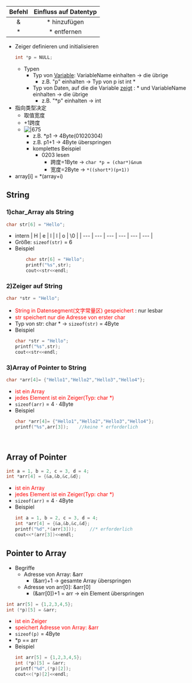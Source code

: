 | Befehl | Einfluss auf Datentyp     |
| :-----: | :-------------: |
| \&     | \* hinzufügen |
| \*     | \* entfernen  |

- Zeiger definieren und initialisieren
	```c++
	int *p = NULL;
	```
	- Typen
		- Typ von <u>Variable</u>: VariableName einhalten $\rightarrow$ die übrige
			- z.B. "p" einhalten $\rightarrow$ Typ von p ist int \*
		- Typ von Daten, auf die die Variable <u>zeigt</u> : \* und VariableName einhalten $\rightarrow$ die übrige  
			- z.B. "\*p" einhalten $\rightarrow$ int
- 指向类型决定
	- 取值宽度
	- +1跨度
	- ![|675](https://raw.githubusercontent.com/xiaomeng-huang-study/images/main/pictures_Obsidian/cpp_%E5%8F%96%E5%80%BC%E5%AE%BD%E5%BA%A6.jpg)
		- z.B. \*p1 $\rightarrow$ 4Byte(01020304)
		- z.B. p1+1 $\rightarrow$ 4Byte überspringen
		- komplettes Beispiel
			- 0203 lesen
				- 跨度=1Byte $\rightarrow$ `char *p = (char*)&num` 
				- 宽度=2Byte $\rightarrow$ `*((short*)(p+1))` 
- array\[i] = \*(array+i)
<br><div STYLE="page-break-after: always;"></div> 
## String
### 1)char_Array als String
```c++
char str[6] = "Hello";
```
- intern
| H   | e   | l   | l   | o   | \0  |
| --- | --- | --- | --- | --- | --- |
- Größe: `sizeof(str)` = 6
- Beispiel
	```c++
	    char str[6] = "Hello";
	    printf("%s",str);
	    cout<<str<<endl;
	```

### 2)Zeiger auf String
```c++
char *str = "Hello";
```
- <font color = "red">String in Datensegment(文字常量区) gespeichert</font> : nur lesbar
- <font color = "red">str speichert nur die Adresse von erster char</font> 
- Typ von str: char \* $\rightarrow$ `sizeof(str)` = 4Byte 
- Beispiel
	```c++
	char *str = "Hello";
	printf("%s",str);
	cout<<str<<endl;
	```

### 3)Array of Pointer to String
```c++
char *arr[4]= {"Hello1","Hello2","Hello3","Hello4"};
```
- <font color = "red">ist ein Array</font> 
- <font color = "red">jedes Element ist ein Zeiger(Typ: char \*)</font> 
- `sizeof(arr)` = 4 $\cdot$ 4Byte 
- Beispiel
	```c++
	char *arr[4]= {"Hello1","Hello2","Hello3","Hello4"};
	printf("%s",arr[3]);    //keine * erforderlich
	```
<br><div STYLE="page-break-after: always;"></div> 
## Array of Pointer
```c++
int a = 1, b = 2, c = 3, d = 4;
int *arr[4] = {&a,&b,&c,&d};
```
- <font color = "red">ist ein Array</font> 
- <font color = "red">jedes Element ist ein Zeiger(Typ: char \*)</font> 
- `sizeof(arr)` = 4 $\cdot$ 4Byte 
- Beispiel
	```c++
	int a = 1, b = 2, c = 3, d = 4;
	int *arr[4] = {&a,&b,&c,&d};
	printf("%d",*(arr[3]));     //* erforderlich
	cout<<*(arr[3])<<endl;
	```

## Pointer to Array
- Begriffe
	- Adresse von Array: \&arr 
		- (\&arr)+1 $\rightarrow$ gesamte Array überspringen 
	- Adresse von arr\[0\]: \&arr\[0\] 
		- (\&arr\[0\])+1 = arr $\rightarrow$ ein Element überspringen 
```c++
int arr[5] = {1,2,3,4,5};
int (*p)[5] = &arr;
```
- <font color="red">ist ein Zeiger</font> 
- <font color = "red">speichert Adresse von Array: &arr</font> 
- `sizeof(p)` = 4Byte 
- \*p == arr
- Beispiel
	```c++
	int arr[5] = {1,2,3,4,5};
	int (*p)[5] = &arr;
	printf("%d",(*p)[2]);
	cout<<(*p)[2]<<endl;
	```

